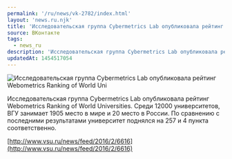 ```yaml
---
permalink: '/ru/news/vk-2782/index.html'
layout: 'news.ru.njk'
title: 'Исследовательская группа Cybermetrics Lab опубликовала рейтинг Webometrics Ranking of World Uni'
source: ВКонтакте
tags:
  - news_ru
description: 'Исследовательская группа Cybermetrics Lab опубликовала рейтинг Webometrics Ranking of World Uni'
updatedAt: 1454517054
---
```

![Исследовательская группа Cybermetrics Lab опубликовала рейтинг Webometrics Ranking of World Uni](https://sun9-72.userapi.com/impf/c630523/v630523303/1460c/uiEgnPVZ8Ug.jpg?size=494x135&quality=96&proxy=1&sign=367de479ec3d896a35054d8036eab00d&c_uniq_tag=3rEu1HFezC-GNc76-DLmg31sSIN0EROHIFZFAcPsEKc&type=album)

Исследовательская группа Cybermetrics Lab опубликовала рейтинг Webometrics Ranking of World Universities. Среди 12000 университетов,  ВГУ занимает 1905 место в мире и 20 место в России. По сравнению с последними результатами университет поднялся на 257 и 4 пункта соответственно.

[http://www.vsu.ru/news/feed/2016/2/6616](http://www.vsu.ru/news/feed/2016/2/6616)
